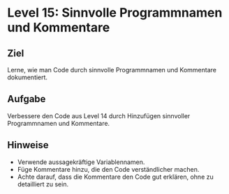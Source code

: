 # Level 15: Sinnvolle Programmnamen und Kommentare

## Ziel

Lerne, wie man Code durch sinnvolle Programmnamen und Kommentare dokumentiert.

## Aufgabe

Verbessere den Code aus Level 14 durch Hinzufügen sinnvoller Programmnamen und Kommentare.

## Hinweise

- Verwende aussagekräftige Variablennamen.
- Füge Kommentare hinzu, die den Code verständlicher machen.
- Achte darauf, dass die Kommentare den Code gut erklären, ohne zu detailliert zu sein.

